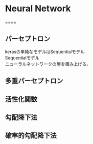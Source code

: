 # Neural Network  
====  
## パーセプトロン  
kerasの単純なモデルはSequentialモデル  
Sequentialモデル  
    ニューラルネットワークの層を積み上げる。  

## 多重パーセプトロン  


## 活性化関数  


## 勾配降下法  


## 確率的勾配降下法  



